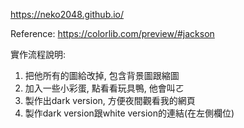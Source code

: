 https://neko2048.github.io/

Reference: https://colorlib.com/preview/#jackson

實作流程說明:
1. 把他所有的圖給改掉, 包含背景圖跟縮圖
2. 加入一些小彩蛋, 點看看玩具鴨, 他會叫ㄛ
3. 製作出dark version, 方便夜間觀看我的網頁
4. 製作dark version跟white version的連結(在左側欄位)
